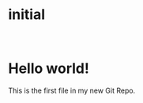 # initial
<!DOCTYPE html>
<html>
<head>
<title>Hello World!</title>
</head>
<body>
 
<h1>Hello world!</h1>
<p>This is the first file in my new Git Repo.</p>
 
</body>
</html>
